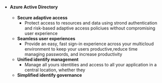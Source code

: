 - #### **Azure Active Directory**
	- **Secure adaptive access**
		- Protect access to resources and data using strond authentication and risk-based adaptive access policiues without compromising user experience
	- **Seamless user experiences**
		- Provide an easy, fast sign-in experience across your multicloud environment to keep your users productive,reduce time managing passwords, and increase productivity
	- **Unified identify management**
		- Manage all yours identities and access to all your application in a central location, whether they
	- **Simplified identify governance**